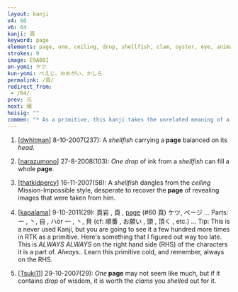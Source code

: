 ```yaml
---
layout: kanji
v4: 60
v6: 64
kanji: 頁
keyword: page
elements: page, one, ceiling, drop, shellfish, clam, oyster, eye, animal legs, eight
strokes: 9
image: E9A081
on-yomi: ケツ
kun-yomi: ぺえじ、おおがい、かしら
permalink: /頁/
redirect_from:
 - /64/
prev: 元
next: 頑
heisig: ""
commen: "* As a primitive, this kanji takes the unrelated meaning of a <i>head</i> (preferably one detached from its body), derived from the character for <i>head</i> (Frame 1549)."
---
```


1) [<a href="http://kanji.koohii.com/profile/dwhitman">dwhitman</a>] 8-10-2007(237): A <em>shellfish</em> carrying a<strong> page</strong> balanced on its <em>head</em>.

2) [<a href="http://kanji.koohii.com/profile/narazumono">narazumono</a>] 27-8-2008(103): <em>One</em> <em>drop</em> of ink from a <em>shellfish</em> can fill a whole<strong> page</strong>.

3) [<a href="http://kanji.koohii.com/profile/thatkidpercy">thatkidpercy</a>] 16-11-2007(58): A <em>shellfish</em> dangles from the <em>ceiling</em> Mission-Impossible style, desperate to recover the<strong> page</strong> of revealing images that were taken from him.

4) [<a href="http://kanji.koohii.com/profile/kapalama">kapalama</a>] 9-10-2011(29): 頁岩 , 頁 , <a href="../v4/60.html">page</a> (#60 頁) ケツ, ページ ... Parts: 一 , 丶, 自 , ハor 一 , 丶, 貝 (cf: 順番 , お願い , 頭 , 頂く , etc.) ... Tip: This is a never used Kanji, but you are going to see it a few hundred more times in RTK as a primitive. Here&#039;s something that I figured out way too late. This is <em>ALWAYS</em> <em>ALWAYS</em> on the right hand side (RHS) of the characters it is a part of. <em>Always</em>.. Learn this primitive cold, and remember, always on the RHS.

5) [<a href="http://kanji.koohii.com/profile/Tsuki11">Tsuki11</a>] 29-10-2007(29): <em>One</em><strong> page</strong> may not seem like much, but if it contains <em>drop</em> of wisdom, it is worth the <em>clams</em> you <em>shell</em>ed out for it.

